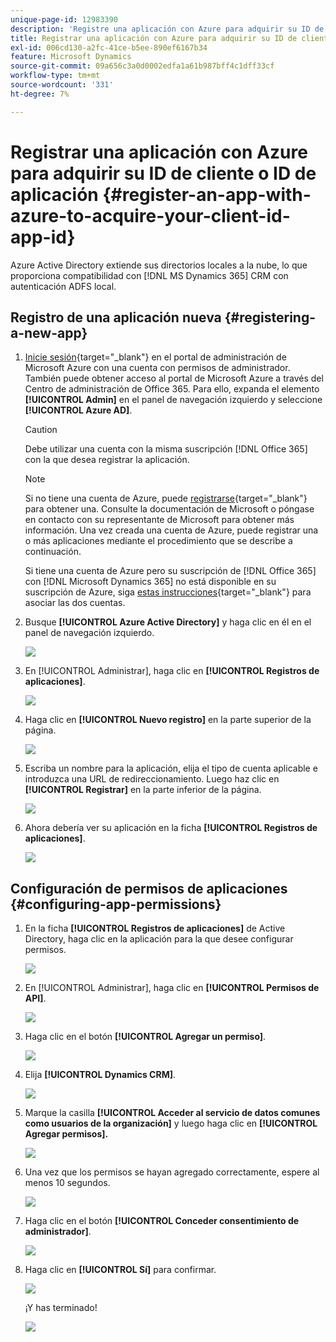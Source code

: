 ```yaml
---
unique-page-id: 12983390
description: 'Registre una aplicación con Azure para adquirir su ID de cliente o ID de aplicación: documentos de Marketo, documentación del producto'
title: Registrar una aplicación con Azure para adquirir su ID de cliente o ID de aplicación
exl-id: 006cd130-a2fc-41ce-b5ee-890ef6167b34
feature: Microsoft Dynamics
source-git-commit: 09a656c3a0d0002edfa1a61b987bff4c1dff33cf
workflow-type: tm+mt
source-wordcount: '331'
ht-degree: 7%

---
```


# Registrar una aplicación con Azure para adquirir su ID de cliente o ID de aplicación {#register-an-app-with-azure-to-acquire-your-client-id-app-id}

Azure Active Directory extiende sus directorios locales a la nube, lo que proporciona compatibilidad con [!DNL MS Dynamics 365] CRM con autenticación ADFS local.

## Registro de una aplicación nueva {#registering-a-new-app}

1. [Inicie sesión](https://login.microsoftonline.com/){target="_blank"} en el portal de administración de Microsoft Azure con una cuenta con permisos de administrador. También puede obtener acceso al portal de Microsoft Azure a través del Centro de administración de Office 365. Para ello, expanda el elemento **[!UICONTROL Admin]** en el panel de navegación izquierdo y seleccione **[!UICONTROL Azure AD]**.

   >[!CAUTION]
   >
   >Debe utilizar una cuenta con la misma suscripción [!DNL Office 365] con la que desea registrar la aplicación.

   >[!NOTE]
   >
   >Si no tiene una cuenta de Azure, puede [registrarse](https://azure.microsoft.com/en-us/free/){target="_blank"} para obtener una. Consulte la documentación de Microsoft o póngase en contacto con su representante de Microsoft para obtener más información. Una vez creada una cuenta de Azure, puede registrar una o más aplicaciones mediante el procedimiento que se describe a continuación.
   >
   >
   >Si tiene una cuenta de Azure pero su suscripción de [!DNL Office 365] con [!DNL Microsoft Dynamics 365] no está disponible en su suscripción de Azure, siga [estas instrucciones](https://msdn.microsoft.com/office/office365/howto/setup-development-environment#bk_CreateAzureSubscription){target="_blank"} para asociar las dos cuentas.

1. Busque **[!UICONTROL Azure Active Directory]** y haga clic en él en el panel de navegación izquierdo.

   ![](assets/two.png)

1. En [!UICONTROL Administrar], haga clic en **[!UICONTROL Registros de aplicaciones]**.

   ![](assets/three.png)

1. Haga clic en **[!UICONTROL Nuevo registro]** en la parte superior de la página.

   ![](assets/four.png)

1. Escriba un nombre para la aplicación, elija el tipo de cuenta aplicable e introduzca una URL de redireccionamiento. Luego haz clic en **[!UICONTROL Registrar]** en la parte inferior de la página.

   ![](assets/five.png)

1. Ahora debería ver su aplicación en la ficha **[!UICONTROL Registros de aplicaciones]**.

   ![](assets/six.png)

## Configuración de permisos de aplicaciones {#configuring-app-permissions}

1. En la ficha **[!UICONTROL Registros de aplicaciones]** de Active Directory, haga clic en la aplicación para la que desee configurar permisos.

   ![](assets/seven.png)

1. En [!UICONTROL Administrar], haga clic en **[!UICONTROL Permisos de API]**.

   ![](assets/eight.png)

1. Haga clic en el botón **[!UICONTROL Agregar un permiso]**.

   ![](assets/nine.png)

1. Elija **[!UICONTROL Dynamics CRM]**.

   ![](assets/ten.png)

1. Marque la casilla **[!UICONTROL Acceder al servicio de datos comunes como usuarios de la organización]** y luego haga clic en **[!UICONTROL Agregar permisos].**

   ![](assets/eleven.png)

1. Una vez que los permisos se hayan agregado correctamente, espere al menos 10 segundos.

   ![](assets/twelve.png)

1. Haga clic en el botón **[!UICONTROL Conceder consentimiento de administrador]**.

   ![](assets/thirteen.png)

1. Haga clic en **[!UICONTROL Sí]** para confirmar.

   ![](assets/fourteen.png)

   ¡Y has terminado!

   ![](assets/fifteen.png)
